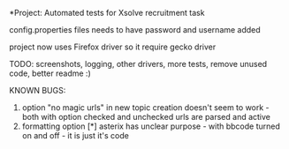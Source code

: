 *Project:
Automated tests for Xsolve recruitment task

config.properties files needs to have password and username added

project now uses Firefox driver so it require gecko driver

TODO: screenshots, logging, other drivers, more tests, remove unused code, better readme :)

KNOWN BUGS: 
1) option "no magic urls" in new topic creation doesn't seem to work - both with option checked and unchecked urls are parsed and active
2) formatting option [*] asterix has unclear purpose - with bbcode turned on and off - it is just it's code